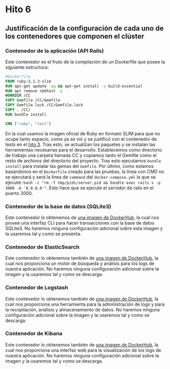 # Hito 6

## Justificación de la configuración de cada uno de los contenedores que componen el clúster

### Contenedor de la aplicación (API Rails)

Este contenedor es el fruto de la compilación de un Dockerfile que posee la siguiente estructura:

```Dockerfile
#Dockerfile
FROM ruby:3.1.3-slim
RUN apt-get update -qq && apt-get install -y build-essential
RUN apt remove cmdtest -y
WORKDIR /CC
COPY Gemfile /CC/Gemfile
COPY Gemfile.lock /CC/Gemfile.lock
COPY . /CC/
RUN bundle install

CMD ["rake", "test"]
```

En la cual usamos la imagen oficial de Ruby en formato SLIM para que no ocupe tanto espacio, como ya se vió y se justificó con el contenedor de tests en el [hito 3](3_justif_contenedor.md). Tras esto, se actualizan los paquetes y se instalan las herramientas necesarias para el desarrollo. Establecemos como directorio de trabajo una carpeta llamada CC y copiamos tanto el Gemfile como el resto de archivos del directorio del proyecto. Tras esto ejecutamos ``bundle install`` para instalar las gemas del `Gemfile`. Por último, como estamos basándonos en el `Dockerfile` creado para las pruebas, la línea con CMD no se ejecutará y será la línea de `command` del `docker-compose.yml` la que se ejecute: `bash -c "rm -f tmp/pids/server.pid && bundle exec rails s -p 3000 -b '0.0.0.0'"`. Esto hace que se ejecute el servidor de rails en el puerto 3000.

### Contenedor de la base de datos (SQLite3)

Este contenedor lo obtenemos de [una imagen de DockerHub](https://hub.docker.com/r/nouchka/sqlite3), la cual nos provee una interfaz CLI para hacer transacciones con la base de datos SQLite3. No haremos ninguna configuración adicional sobre esta imagen y la usaremos tal y como se presenta.

### Contenedor de ElasticSearch

Este contenedor lo obtenemos también de [una imagen de DockerHub](https://hub.docker.com/_/elasticsearch), la cual nos proporciona un motor de búsqueda y análisis para los logs de nuestra aplicación. No haremos ninguna configuración adicional sobre la imagen y la usaremos tal y como se descarga.

### Contenedor de Logstash

Este contenedor lo obtenemos también de [una imagen de DockerHub](https://hub.docker.com/_/logstash), la cual nos proporciona una herramienta para la administración de logs y para la recopilación, análisis y almacenamiento de datos. No haremos ninguna configuración adicional sobre la imagen y la usaremos tal y como se descarga.

### Contenedor de Kibana

Este contenedor lo obtenemos también de [una imagen de DockerHub](https://hub.docker.com/_/kibana), la cual nos proporciona una interfaz web para la visualización de los logs de nuestra aplicación. No haremos ninguna configuración adicional sobre la imagen y la usaremos tal y como se descarga.